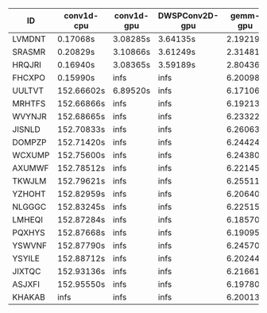 |ID|conv1d-cpu|conv1d-gpu|DWSPConv2D-gpu|gemm-gpu|avg|
|-|-|-|-|-|-|
|LVMDNT|0.17068s|3.08285s|3.64135s|2.19219s|2.27177s|
|SRASMR|0.20829s|3.10866s|3.61249s|2.31481s|2.31106s|
|HRQJRI|0.16940s|3.08365s|3.59189s|2.80436s|2.41233s|
|FHCXPO|0.15990s|infs|infs|6.20098s|infs|
|UULTVT|152.66602s|6.89520s|infs|6.17106s|infs|
|MRHTFS|152.66866s|infs|infs|6.19213s|infs|
|WVYNJR|152.68665s|infs|infs|6.23322s|infs|
|JISNLD|152.70833s|infs|infs|6.26063s|infs|
|DOMPZP|152.71420s|infs|infs|6.24424s|infs|
|WCXUMP|152.75600s|infs|infs|6.24380s|infs|
|AXUMWF|152.78512s|infs|infs|6.22145s|infs|
|TKWJLM|152.79621s|infs|infs|6.25511s|infs|
|YZHOHT|152.82959s|infs|infs|6.20640s|infs|
|NLGGGC|152.83245s|infs|infs|6.22515s|infs|
|LMHEQI|152.87284s|infs|infs|6.18570s|infs|
|PQXHYS|152.87668s|infs|infs|6.19095s|infs|
|YSWVNF|152.87790s|infs|infs|6.24570s|infs|
|YSYILE|152.88712s|infs|infs|6.20244s|infs|
|JIXTQC|152.93136s|infs|infs|6.21661s|infs|
|ASJXFI|152.95550s|infs|infs|6.19780s|infs|
|KHAKAB|infs|infs|infs|6.20013s|infs|
